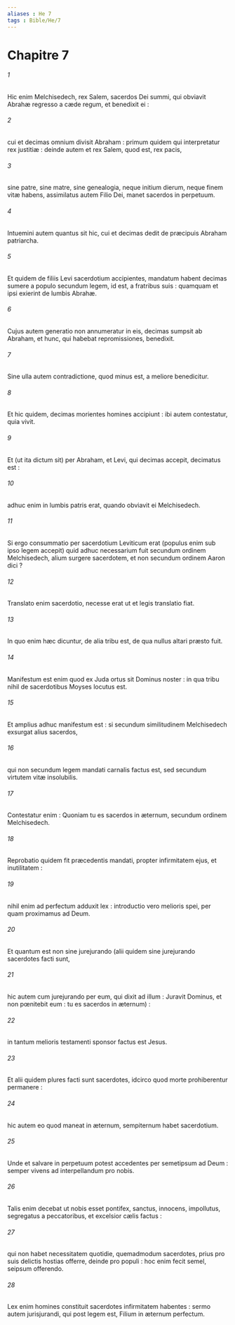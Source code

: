 ```yaml
---
aliases : He 7
tags : Bible/He/7
---
```


# Chapitre 7

###### 1
Hic enim Melchisedech, rex Salem, sacerdos Dei summi, qui obviavit Abrahæ regresso a cæde regum, et benedixit ei :
###### 2
cui et decimas omnium divisit Abraham : primum quidem qui interpretatur rex justitiæ : deinde autem et rex Salem, quod est, rex pacis,
###### 3
sine patre, sine matre, sine genealogia, neque initium dierum, neque finem vitæ habens, assimilatus autem Filio Dei, manet sacerdos in perpetuum.
###### 4
Intuemini autem quantus sit hic, cui et decimas dedit de præcipuis Abraham patriarcha.
###### 5
Et quidem de filiis Levi sacerdotium accipientes, mandatum habent decimas sumere a populo secundum legem, id est, a fratribus suis : quamquam et ipsi exierint de lumbis Abrahæ.
###### 6
Cujus autem generatio non annumeratur in eis, decimas sumpsit ab Abraham, et hunc, qui habebat repromissiones, benedixit.
###### 7
Sine ulla autem contradictione, quod minus est, a meliore benedicitur.
###### 8
Et hic quidem, decimas morientes homines accipiunt : ibi autem contestatur, quia vivit.
###### 9
Et (ut ita dictum sit) per Abraham, et Levi, qui decimas accepit, decimatus est :
###### 10
adhuc enim in lumbis patris erat, quando obviavit ei Melchisedech.
###### 11
Si ergo consummatio per sacerdotium Leviticum erat (populus enim sub ipso legem accepit) quid adhuc necessarium fuit secundum ordinem Melchisedech, alium surgere sacerdotem, et non secundum ordinem Aaron dici ?
###### 12
Translato enim sacerdotio, necesse erat ut et legis translatio fiat.
###### 13
In quo enim hæc dicuntur, de alia tribu est, de qua nullus altari præsto fuit.
###### 14
Manifestum est enim quod ex Juda ortus sit Dominus noster : in qua tribu nihil de sacerdotibus Moyses locutus est.
###### 15
Et amplius adhuc manifestum est : si secundum similitudinem Melchisedech exsurgat alius sacerdos,
###### 16
qui non secundum legem mandati carnalis factus est, sed secundum virtutem vitæ insolubilis.
###### 17
Contestatur enim : Quoniam tu es sacerdos in æternum, secundum ordinem Melchisedech.
###### 18
Reprobatio quidem fit præcedentis mandati, propter infirmitatem ejus, et inutilitatem :
###### 19
nihil enim ad perfectum adduxit lex : introductio vero melioris spei, per quam proximamus ad Deum.
###### 20
Et quantum est non sine jurejurando (alii quidem sine jurejurando sacerdotes facti sunt,
###### 21
hic autem cum jurejurando per eum, qui dixit ad illum : Juravit Dominus, et non pœnitebit eum : tu es sacerdos in æternum) :
###### 22
in tantum melioris testamenti sponsor factus est Jesus.
###### 23
Et alii quidem plures facti sunt sacerdotes, idcirco quod morte prohiberentur permanere :
###### 24
hic autem eo quod maneat in æternum, sempiternum habet sacerdotium.
###### 25
Unde et salvare in perpetuum potest accedentes per semetipsum ad Deum : semper vivens ad interpellandum pro nobis.
###### 26
Talis enim decebat ut nobis esset pontifex, sanctus, innocens, impollutus, segregatus a peccatoribus, et excelsior cælis factus :
###### 27
qui non habet necessitatem quotidie, quemadmodum sacerdotes, prius pro suis delictis hostias offerre, deinde pro populi : hoc enim fecit semel, seipsum offerendo.
###### 28
Lex enim homines constituit sacerdotes infirmitatem habentes : sermo autem jurisjurandi, qui post legem est, Filium in æternum perfectum.
